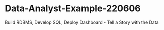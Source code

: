 # Data-Analyst-Example-220606
Build RDBMS, Develop SQL, Deploy Dashboard - Tell a Story with the Data

